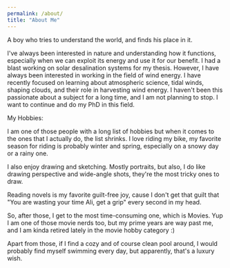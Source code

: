 ```yaml
---
permalink: /about/
title: "About Me"
---
```


A boy who tries to understand the world, and finds his place in it. 


I've always been interested in nature and understanding how it functions, especially when we can exploit its energy and use it for our benefit. I had a blast working on solar desalination systems for my thesis. However, I have always been interested in working in the field of wind energy. I have recently focused on learning about atmospheric science, tidal winds, shaping clouds, and their role in harvesting wind energy. I haven't been this passionate about a subject for a long time, and I am not planning to stop. I want to continue and do my PhD in this field.



My Hobbies: 

I am one of those people with a long list of hobbies but when it comes to the ones that I actually do, the list shrinks. I love riding my bike, my favorite
season for riding is probably winter and spring, especially on a snowy day or a rainy one. 

I also enjoy drawing and sketching. Mostly portraits, but also, I do like drawing perspective and wide-angle shots, they're the most tricky ones to draw.

Reading novels is my favorite guilt-free joy, cause I don't get that guilt that "You are wasting your time Ali, get a grip" every second in my head.

So, after those, I get to the most time-consuming one, which is Movies. Yup I am one of those movie nerds too, but my prime years are way past me, and I am
kinda retired lately in the movie hobby category :)



Apart from those, if I find a cozy and of course clean pool around, I would probably find myself swimming every day, but apparently, that's a luxury wish. 
